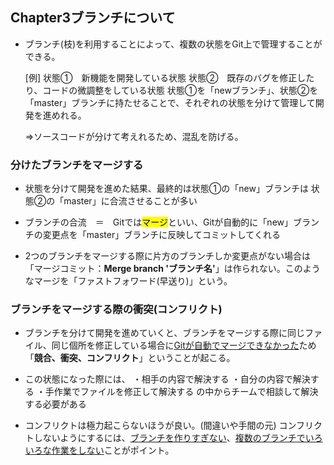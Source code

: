 ## Chapter3ブランチについて

- ブランチ(枝)を利用することによって、複数の状態をGit上で管理することができる。
  
  [例]
  状態①　新機能を開発している状態
  状態②　既存のバグを修正したり、コードの微調整をしている状態
  状態①を「newブランチ」、状態②を「master」ブランチに持たせることで、それぞれの状態を分けて管理して開発を進めれる。
  
  ⇒ソースコードが分けて考えれるため、混乱を防げる。　

### 分けたブランチをマージする

- 状態を分けて開発を進めた結果、最終的は状態①の「new」ブランチは 状態②の「master」に合流させることが多い

- ブランチの合流　＝　Gitでは<mark>マージ</mark>といい、Gitが自動的に「new」ブランチの変更点を「master」ブランチに反映してコミットしてくれる

- 2つのブランチをマージする際に片方のブランチしか変更点がない場合は「マージコミット：**Merge branch 'ブランチ名'**」は作られない。このようなマージを「ファストフォワード(早送り)」という。

### ブランチをマージする際の衝突(コンフリクト)

- ブランチを分けて開発を進めていくと、ブランチをマージする際に同じファイル、同じ個所を修正している場合に<u>Gitが自動でマージできなかった</u>ため「**競合、衝突、コンフリクト**」ということが起こる。

- この状態になった際には、
  ・相手の内容で解決する
  ・自分の内容で解決する
  ・手作業でファイルを修正して解決する
  の中からチームで相談して解決する必要がある

- コンフリクトは極力起こらないほうが良い。(間違いや手間の元)
  コンフリクトしないようにするには、<u>ブランチを作りすぎない</u>、<u>複数のブランチでいろいろな作業をしない</u>ことがポイント。


